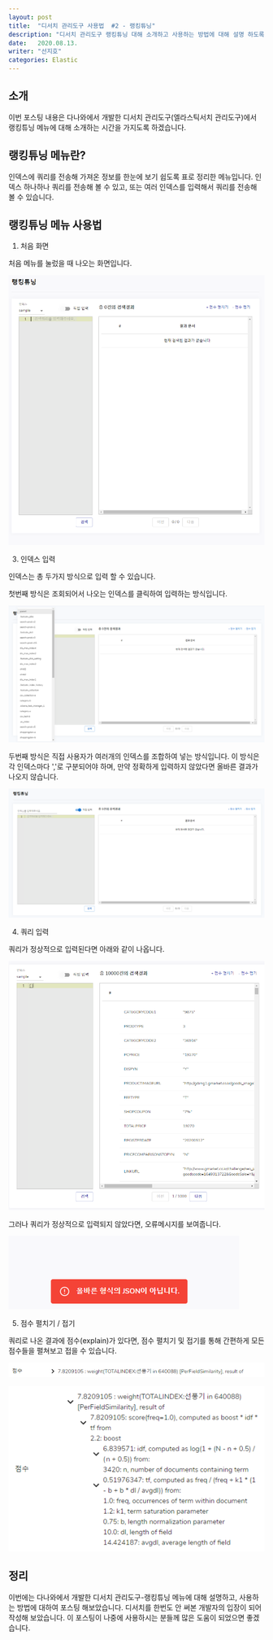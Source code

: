 ```yaml
---
layout: post
title:  "디서치 관리도구 사용법  #2 - 랭킹튜닝"
description: "디서치 관리도구 랭킹튜닝 대해 소개하고 사용하는 방법에 대해 설명 하도록 하겠습니다." 
date:   2020.08.13. 
writer: "선지호"  
categories: Elastic 
---
```


## 소개

이번 포스팅 내용은 다나와에서 개발한 디서치 관리도구(엘라스틱서치 관리도구)에서 랭킹튜닝 메뉴에 대해 소개하는 시간을 가지도록 하겠습니다.

## 랭킹튜닝 메뉴란?

인덱스에 쿼리를 전송해 가져온 정보를 한눈에 보기 쉽도록 표로 정리한 메뉴입니다.
인덱스 하나하나 쿼리를 전송해 볼 수 있고, 또는 여러 인덱스를 입력해서 쿼리를 전송해 볼 수 있습니다.

## 랭킹튜닝 메뉴 사용법 

1. 처음 화면

처음 메뉴를 눌렀을 때 나오는 화면입니다.

![/images/2020-08-13-DSearch-Management-Tool-Usage-ranking-tuning/1.png](/images/2020-08-13-DSearch-Management-Tool-Usage-ranking-tuning/1.png)


3. 인덱스 입력

인덱스는 총 두가지 방식으로 입력 할 수 있습니다.

첫번째 방식은 조회되어서 나오는 인덱스를 클릭하여 입력하는 방식입니다.

![/images/2020-08-13-DSearch-Management-Tool-Usage-ranking-tuning/2.png](/images/2020-08-13-DSearch-Management-Tool-Usage-ranking-tuning/2.png)

두번째 방식은 직접 사용자가 여러개의 인덱스를 조합하여 넣는 방식입니다.
이 방식은 각 인덱스마다 ','로 구분되어야 하며, 만약 정확하게 입력하지 않았다면 올바른 결과가 나오지 않습니다.

![/images/2020-08-13-DSearch-Management-Tool-Usage-ranking-tuning/3.png](/images/2020-08-13-DSearch-Management-Tool-Usage-ranking-tuning/3.png)


4. 쿼리 입력

쿼리가 정상적으로 입력된다면 아래와 같이 나옵니다.

![/images/2020-08-13-DSearch-Management-Tool-Usage-ranking-tuning/4.png](/images/2020-08-13-DSearch-Management-Tool-Usage-ranking-tuning/4.png)

그러나 쿼리가 정상적으로 입력되지 않았다면, 오류메시지를 보여줍니다.

![/images/2020-08-13-DSearch-Management-Tool-Usage-ranking-tuning/5.png](/images/2020-08-13-DSearch-Management-Tool-Usage-ranking-tuning/5.png)

5. 점수 펼치기 / 접기

쿼리로 나온 결과에 점수(explain)가 있다면, 점수 펼치기 및 접기를 통해 간편하게 모든 점수들을 펼쳐보고 접을 수 있습니다.

![/images/2020-08-13-DSearch-Management-Tool-Usage-ranking-tuning/6.png](/images/2020-08-13-DSearch-Management-Tool-Usage-ranking-tuning/6.png)

![/images/2020-08-13-DSearch-Management-Tool-Usage-ranking-tuning/7.png](/images/2020-08-13-DSearch-Management-Tool-Usage-ranking-tuning/7.png)


## 정리

이번에는 다나와에서 개발한 디서치 관리도구-랭킹튜닝 메뉴에 대해 설명하고, 사용하는 방법에 대하여 포스팅 해보았습니다.
디서치를 한번도 안 써본 개발자의 입장이 되어 작성해 보았습니다.
이 포스팅이 나중에 사용하시는 분들께 많은 도움이 되었으면 좋겠습니다.